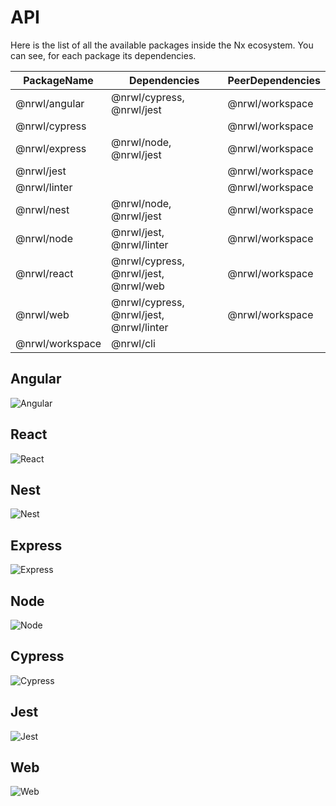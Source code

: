 # API

Here is the list of all the available packages inside the Nx ecosystem. You
can see, for each package its dependencies.

| PackageName     | Dependencies                            | PeerDependencies |
| --------------- | --------------------------------------- | ---------------- |
| @nrwl/angular   | @nrwl/cypress, @nrwl/jest               | @nrwl/workspace  |
| @nrwl/cypress   |                                         | @nrwl/workspace  |
| @nrwl/express   | @nrwl/node, @nrwl/jest                  | @nrwl/workspace  |
| @nrwl/jest      |                                         | @nrwl/workspace  |
| @nrwl/linter    |                                         | @nrwl/workspace  |
| @nrwl/nest      | @nrwl/node, @nrwl/jest                  | @nrwl/workspace  |
| @nrwl/node      | @nrwl/jest, @nrwl/linter                | @nrwl/workspace  |
| @nrwl/react     | @nrwl/cypress, @nrwl/jest, @nrwl/web    | @nrwl/workspace  |
| @nrwl/web       | @nrwl/cypress, @nrwl/jest, @nrwl/linter | @nrwl/workspace  |
| @nrwl/workspace | @nrwl/cli                               |                  |

## Angular

![Angular](/assets/content/shared/api/angular.jpg)

## React

![React](/assets/content/shared/api/react.jpg)

## Nest

![Nest](/assets/content/shared/api/nest.jpg)

## Express

![Express](/assets/content/shared/api/express.jpg)

## Node

![Node](/assets/content/shared/api/node.jpg)

## Cypress

![Cypress](/assets/content/shared/api/cypress.jpg)

## Jest

![Jest](/assets/content/shared/api/jest.jpg)

## Web

![Web](/assets/content/shared/api/web.jpg)

